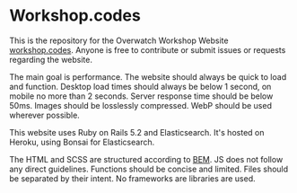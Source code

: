 # Workshop.codes

This is the repository for the Overwatch Workshop Website [workshop.codes](https://www.workshop.codes). Anyone is free to contribute or submit issues or requests regarding the website.

The main goal is performance. The website should always be quick to load and function. Desktop load times should always be below 1 second, on mobile no more than 2 seconds. Server response time should be below 50ms. 
Images should be losslessly compressed. WebP should be used wherever possible.

This website uses Ruby on Rails 5.2 and Elasticsearch. It's hosted on Heroku, using Bonsai for Elasticsearch.

The HTML and SCSS are structured according to [BEM](http://getbem.com/naming/).
JS does not follow any direct guidelines. Functions should be concise and limited. Files should be separated by their intent. No frameworks are libraries are used.
